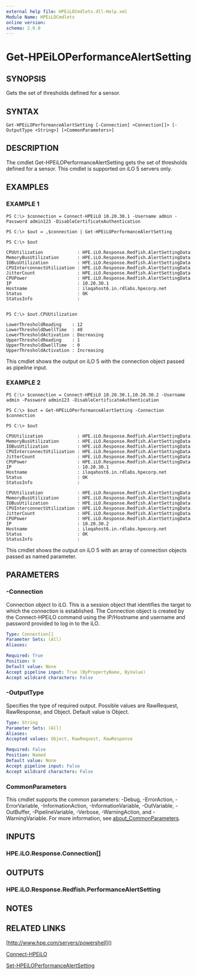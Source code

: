 ```yaml
---
external help file: HPEiLOCmdlets.dll-Help.xml
Module Name: HPEiLOCmdlets
online version:
schema: 2.0.0
---
```


# Get-HPEiLOPerformanceAlertSetting

## SYNOPSIS
Gets the set of thresholds defined for a sensor.

## SYNTAX

```
Get-HPEiLOPerformanceAlertSetting [-Connection] <Connection[]> [-OutputType <String>] [<CommonParameters>]
```

## DESCRIPTION
The cmdlet Get-HPEiLOPerformanceAlertSetting gets the set of thresholds defined for a sensor.
This cmdlet is supported on iLO 5 servers only.

## EXAMPLES

### EXAMPLE 1
```
PS C:\> $connection = Connect-HPEiLO 10.20.30.1 -Username admin -Password admin123 -DisableCertificateAuthentication

PS C:\> $out = ,$connection | Get-HPEiLOPerformanceAlertSetting

PS C:\> $out

CPUUtilization             : HPE.iLO.Response.Redfish.AlertSettingData
MemoryBusUtilization       : HPE.iLO.Response.Redfish.AlertSettingData
IOBusUtilization           : HPE.iLO.Response.Redfish.AlertSettingData
CPUInterconnectUtilization : HPE.iLO.Response.Redfish.AlertSettingData
JitterCount                : HPE.iLO.Response.Redfish.AlertSettingData
CPUPower                   : HPE.iLO.Response.Redfish.AlertSettingData
IP                         : 10.20.30.1
Hostname                   : iloqahost6.in.rdlabs.hpecorp.net
Status                     : OK
StatusInfo                 : 


PS C:\> $out.CPUUtilization

LowerThresholdReading    : 12
LowerThresholdDwellTime  : 40
LowerThresholdActivation : Decreasing
UpperThresholdReading    : 1
UpperThresholdDwellTime  : 0
UpperThresholdActivation : Increasing
```

This cmdlet shows the output on iLO 5 with the connection object passed as pipeline input.

### EXAMPLE 2
```
PS C:\> $connection = Connect-HPEiLO 10.20.30.1,10.20.30.2 -Username admin -Password admin123 -DisableCertificateAuthentication

PS C:\> $out = Get-HPEiLOPerformanceAlertSetting -Connection $connection

PS C:\> $out

CPUUtilization             : HPE.iLO.Response.Redfish.AlertSettingData
MemoryBusUtilization       : HPE.iLO.Response.Redfish.AlertSettingData
IOBusUtilization           : HPE.iLO.Response.Redfish.AlertSettingData
CPUInterconnectUtilization : HPE.iLO.Response.Redfish.AlertSettingData
JitterCount                : HPE.iLO.Response.Redfish.AlertSettingData
CPUPower                   : HPE.iLO.Response.Redfish.AlertSettingData
IP                         : 10.20.30.1
Hostname                   : iloqahost6.in.rdlabs.hpecorp.net
Status                     : OK
StatusInfo                 : 

CPUUtilization             : HPE.iLO.Response.Redfish.AlertSettingData
MemoryBusUtilization       : HPE.iLO.Response.Redfish.AlertSettingData
IOBusUtilization           : HPE.iLO.Response.Redfish.AlertSettingData
CPUInterconnectUtilization : HPE.iLO.Response.Redfish.AlertSettingData
JitterCount                : HPE.iLO.Response.Redfish.AlertSettingData
CPUPower                   : HPE.iLO.Response.Redfish.AlertSettingData
IP                         : 10.20.30.2
Hostname                   : iloqahost6.in.rdlabs.hpecorp.net
Status                     : OK
StatusInfo                 :
```

This cmdlet shows the output on iLO 5 with an array of connection objects passed as named parameter.

## PARAMETERS

### -Connection
Connection object to iLO.
This is a session object that identifies the target to which the connection is established.
The Connection object is created by the Connect-HPEiLO command using the IP/Hostname and username and password provided to log in to the iLO.

```yaml
Type: Connection[]
Parameter Sets: (All)
Aliases:

Required: True
Position: 0
Default value: None
Accept pipeline input: True (ByPropertyName, ByValue)
Accept wildcard characters: False
```

### -OutputType
Specifies the type of required output.
Possible values are RawRequest, RawResponse, and Object.
Default value is Object.

```yaml
Type: String
Parameter Sets: (All)
Aliases:
Accepted values: Object, RawRequest, RawResponse

Required: False
Position: Named
Default value: None
Accept pipeline input: False
Accept wildcard characters: False
```

### CommonParameters
This cmdlet supports the common parameters: -Debug, -ErrorAction, -ErrorVariable, -InformationAction, -InformationVariable, -OutVariable, -OutBuffer, -PipelineVariable, -Verbose, -WarningAction, and -WarningVariable. For more information, see [about_CommonParameters](http://go.microsoft.com/fwlink/?LinkID=113216).

## INPUTS

### HPE.iLO.Response.Connection[]
## OUTPUTS

### HPE.iLO.Response.Redfish.PerformanceAlertSetting
## NOTES

## RELATED LINKS

[http://www.hpe.com/servers/powershell]()

[Connect-HPEiLO]()

[Set-HPEiLOPerformanceAlertSetting]()

